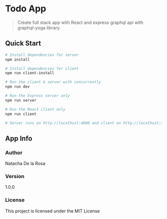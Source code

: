 # Todo App

> Create full stack app with React and express graphql api with graphql-yoga library. 



## Quick Start

``` bash
# Install dependencies for server
npm install

# Install dependencies for client
npm run client-install

# Run the client & server with concurrently
npm run dev

# Run the Express server only
npm run server

# Run the React client only
npm run client

# Server runs on http://localhost:4000 and client on http://localhost:3000
```

## App Info

### Author

Natacha De la Rosa

### Version

1.0.0

### License

This project is licensed under the MIT License
